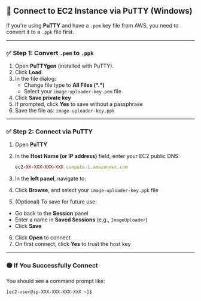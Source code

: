 ## 🔐 Connect to EC2 Instance via PuTTY (Windows)

If you're using **PuTTY** and have a `.pem` key file from AWS, you need to convert it to a `.ppk` file first.

---

### ✅ Step 1: Convert `.pem` to `.ppk`

1. Open **PuTTYgen** (installed with PuTTY).
2. Click **Load**.
3. In the file dialog:
   - Change file type to **All Files (\*.\*)**
   - Select your `image-uploader-key.pem` file
4. Click **Save private key**
5. If prompted, click **Yes** to save without a passphrase
6. Save the file as:  `image-uploader-key.ppk`

---

### ✅ Step 2: Connect via PuTTY

1. Open **PuTTY**
2. In the **Host Name (or IP address)** field, enter your EC2 public DNS:
   ```ruby
   ec2-XX-XXX-XXX-XXX.compute-1.amazonaws.com
   ```
   
3. In the **left panel**, navigate to:
4. Click **Browse**, and select your `image-uploader-key.ppk` file
5. (Optional) To save for future use:
- Go back to the **Session** panel
- Enter a name in **Saved Sessions** (e.g., `ImageUploader`)
- Click **Save**

6. Click **Open** to connect
7. On first connect, click **Yes** to trust the host key

---

### 🟢 If You Successfully Connect

You should see a command prompt like:

```bash
[ec2-user@ip-XXX-XXX-XXX-XXX ~]$
```

